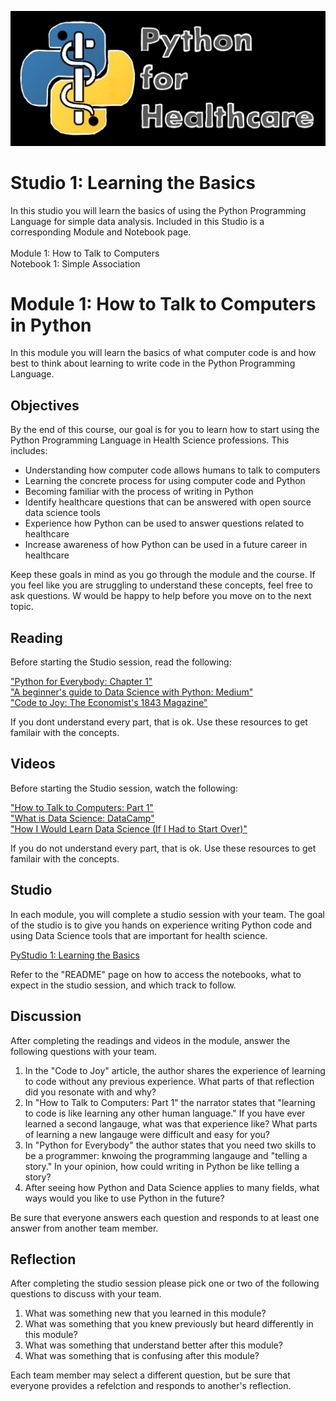 ![](_fig/labeled.jpg)

# Studio 1: Learning the Basics
In this studio you will learn the basics of using the Python Programming Language for simple data analysis. Included in this Studio is a corresponding Module and Notebook page.<br>
<br>
Module 1: How to Talk to Computers<br>
Notebook 1: Simple Association<br>

# Module 1: How to Talk to Computers in Python

In this module you will learn the basics of what computer code is and how best to think about learning to write code in the Python Programming Language. 

## Objectives
By the end of this course, our goal is for you to learn how to start using the Python Programming Language in Health Science professions. This includes:

- Understanding how computer code allows humans to talk to computers
- Learning the concrete process for using computer code and Python
- Becoming familiar with the process of writing in Python
- Identify healthcare questions that can be answered with open source data science tools
- Experience how Python can be used to answer questions related to healthcare
- Increase awareness of how Python can be used in a future career in healthcare

Keep these goals in mind as you go through the module and the course. If you feel like you are struggling to understand these concepts, feel free to ask questions. W would be happy to help before you move on to the next topic. 

## Reading
Before starting the Studio session, read the following:

["Python for Everybody: Chapter 1"](_refs/PythonEverybody.pdf)   
["A beginner's guide to Data Science with Python: Medium"](_refs/IntroDSMedium.pdf)   
["Code to Joy: The Economist's 1843 Magazine"](_refs/CodetoJoy.pdf)

If you dont understand every part, that is ok. Use these resources to get familair with the concepts.

## Videos
Before starting the Studio session, watch the following:

["How to Talk to Computers: Part 1"](https://www.youtube.com/watch?v=5fzBGgflXk8&t=4s)   
["What is Data Science: DataCamp"](https://www.youtube.com/watch?v=MVuLnpdHee4)   
["How I Would Learn Data Science (If I Had to Start Over)"](https://www.youtube.com/watch?v=4OZip0cgOho)

If you do not understand every part, that is ok. Use these resources to get familair with the concepts.

## Studio
In each module, you will complete a studio session with your team. The goal of the studio is to give you hands on experience writing Python code and using Data Science tools that are important for health science. 

[PyStudio 1: Learning the Basics](Studios/Studio1.ipynb)   

Refer to the "README" page on how to access the notebooks, what to expect in the studio session, and which track to follow. 

## Discussion
After completing the readings and videos in the module, answer the following questions with your team. 

1. In the "Code to Joy" article, the author shares the experience of learning to code without any previous experience. What parts of that reflection did you resonate with and why?
2. In "How to Talk to Computers: Part 1" the narrator states that "learning to code is like learning any other human language." If you have ever learned a second langauge, what was that experience like? What parts of learning a new langauge were difficult and easy for you?
3. In "Python for Everybody" the author states that you need two skills to be a programmer: knwoing the programming langauge and "telling a story." In your opinion, how could writing in Python be like telling a story?
4. After seeing how Python and Data Science applies to many fields, what ways would you like to use Python in the future?

Be sure that everyone answers each question and responds to at least one answer from another team member. 

## Reflection
After completing the studio session please pick one or two of the following questions to discuss with your team. 

1. What was something new that you learned in this module?
2. What was something that you knew previously but heard differently in this module?
3. What was something that understand better after this module?
4. What was something that is confusing after this module?

Each team member may select a different question, but be sure that everyone provides a refelction and responds to another's reflection.
